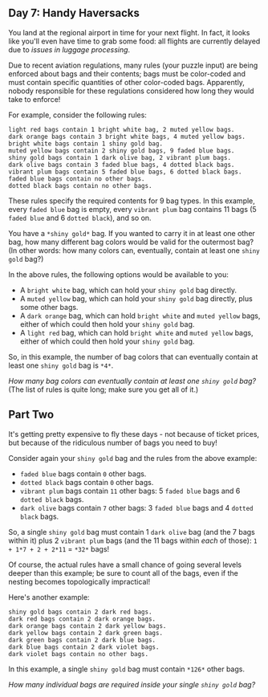 Day 7: Handy Haversacks
-----------------------

You land at the regional airport in time for your next flight. In fact, it looks like you'll even have time to grab some food: all flights are currently delayed due to *issues in luggage processing*.


Due to recent aviation regulations, many rules (your puzzle input) are being enforced about bags and their contents; bags must be color-coded and must contain specific quantities of other color-coded bags. Apparently, nobody responsible for these regulations considered how long they would take to enforce!


For example, consider the following rules:



```
light red bags contain 1 bright white bag, 2 muted yellow bags.
dark orange bags contain 3 bright white bags, 4 muted yellow bags.
bright white bags contain 1 shiny gold bag.
muted yellow bags contain 2 shiny gold bags, 9 faded blue bags.
shiny gold bags contain 1 dark olive bag, 2 vibrant plum bags.
dark olive bags contain 3 faded blue bags, 4 dotted black bags.
vibrant plum bags contain 5 faded blue bags, 6 dotted black bags.
faded blue bags contain no other bags.
dotted black bags contain no other bags.

```

These rules specify the required contents for 9 bag types. In this example, every `faded blue` bag is empty, every `vibrant plum` bag contains 11 bags (5 `faded blue` and 6 `dotted black`), and so on.


You have a `*shiny gold*` bag. If you wanted to carry it in at least one other bag, how many different bag colors would be valid for the outermost bag? (In other words: how many colors can, eventually, contain at least one `shiny gold` bag?)


In the above rules, the following options would be available to you:


* A `bright white` bag, which can hold your `shiny gold` bag directly.
* A `muted yellow` bag, which can hold your `shiny gold` bag directly, plus some other bags.
* A `dark orange` bag, which can hold `bright white` and `muted yellow` bags, either of which could then hold your `shiny gold` bag.
* A `light red` bag, which can hold `bright white` and `muted yellow` bags, either of which could then hold your `shiny gold` bag.


So, in this example, the number of bag colors that can eventually contain at least one `shiny gold` bag is `*4*`.


*How many bag colors can eventually contain at least one `shiny gold` bag?* (The list of rules is quite long; make sure you get all of it.)


Part Two
--------

It's getting pretty expensive to fly these days - not because of ticket prices, but because of the ridiculous number of bags you need to buy!


Consider again your `shiny gold` bag and the rules from the above example:


* `faded blue` bags contain `0` other bags.
* `dotted black` bags contain `0` other bags.
* `vibrant plum` bags contain `11` other bags: 5 `faded blue` bags and 6 `dotted black` bags.
* `dark olive` bags contain `7` other bags: 3 `faded blue` bags and 4 `dotted black` bags.


So, a single `shiny gold` bag must contain 1 `dark olive` bag (and the 7 bags within it) plus 2 `vibrant plum` bags (and the 11 bags within *each* of those): `1 + 1*7 + 2 + 2*11` = `*32*` bags!


Of course, the actual rules have a small chance of going several levels deeper than this example; be sure to count all of the bags, even if the nesting becomes topologically impractical!


Here's another example:



```
shiny gold bags contain 2 dark red bags.
dark red bags contain 2 dark orange bags.
dark orange bags contain 2 dark yellow bags.
dark yellow bags contain 2 dark green bags.
dark green bags contain 2 dark blue bags.
dark blue bags contain 2 dark violet bags.
dark violet bags contain no other bags.

```

In this example, a single `shiny gold` bag must contain `*126*` other bags.


*How many individual bags are required inside your single `shiny gold` bag?*


